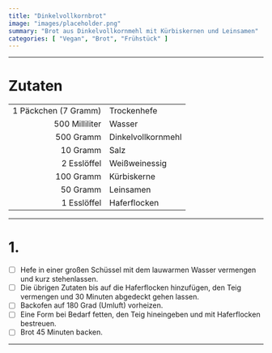 ```yaml
---
title: "Dinkelvollkornbrot"
image: "images/placeholder.png"
summary: "Brot aus Dinkelvollkornmehl mit Kürbiskernen und Leinsamen"
categories: [ "Vegan", "Brot", "Frühstück" ]
---
```


---

# Zutaten

|                      |                    |
|---------------------:|:-------------------|
| 1 Päckchen (7 Gramm) | Trockenhefe        |
|       500 Milliliter | Wasser             |
|            500 Gramm | Dinkelvollkornmehl |
|             10 Gramm | Salz               |
|          2 Esslöffel | Weißweinessig      |
|            100 Gramm | Kürbiskerne        |
|             50 Gramm | Leinsamen          |
|          1 Esslöffel | Haferflocken       |

---

# 1.

- [ ] Hefe in einer großen Schüssel mit dem lauwarmen Wasser vermengen und kurz stehenlassen.
- [ ] Die übrigen Zutaten bis auf die Haferflocken hinzufügen, den Teig vermengen und 30 Minuten abgedeckt gehen lassen.
- [ ] Backofen auf 180 Grad (Umluft) vorheizen.
- [ ] Eine Form bei Bedarf fetten, den Teig hineingeben und mit Haferflocken bestreuen.
- [ ] Brot 45 Minuten backen.

---
